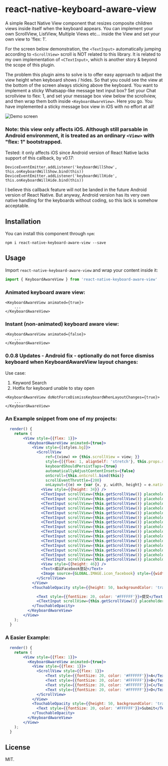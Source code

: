 # react-native-keyboard-aware-view
A simple React Native View component that resizes composite children views inside itself when the keyboard appears. You can implement your own ScrollView, ListView, Multiple Views etc... inside the View and set your own view to 'flex: 1'. 

For the screen below demonstration, the ``<TextInput>`` automatically jumping according to ``<ScrollView>`` scroll is NOT related to this library. It is related to my own implementation of ``<CTextInput>``, which is another story & beyond the scope of this plugin.

The problem this plugin aims to solve is to offer easy approach to adjust the view height when keyboard shows / hides. So that you could see the view at the bottom of the screen always sticking above the keyboard. You want to implement a sticky Whatsapp-like message text input box? Set your Chat scrollview to flex: 1, and set your message box view below the scrollview, and then wrap them both inside ``<KeyboardAwareView>``. Here you go. You have implemented a sticky message box view in iOS with no effort at all!

![Demo screen](https://dl.dropboxusercontent.com/u/11386030/out.gif)

### Note: this view only affects iOS. Although still parsable in Android environment, it is treated as an ordinary ``<View>`` with "flex: 1" bootstrapped.

Tested: it only affects iOS since Android version of React Native lacks support of this callback, by v0.17:

    DeviceEventEmitter.addListener('keyboardWillShow', this.onKeyboardWillShow.bind(this))
    DeviceEventEmitter.addListener('keyboardWillHide', this.onKeyboardWillHide.bind(this))

I believe this callback feature will not be landed in the future Android version of React Native. But anyway, Android version has its very own native handling for the keyboards without coding, so this lack is somehow acceptable.


## Installation
You can install this component through ``npm``:

```shell
npm i react-native-keyboard-aware-view --save
```

## Usage
Import ``react-native-keyboard-aware-view`` and wrap your content inside
it:

```js
import { KeyboardAwareView } from 'react-native-keyboard-aware-view'
```

### Animated keyboard aware view:
```usage
<KeyboardAwareView animated={true}>
	...
</KeyboardAwareView>
```

### Instant (non-animated) keyboard aware view:
```usage
<KeyboardAwareView animated={false}>
	...
</KeyboardAwareView>
```

### 0.0.8 Updates - Android fix - optionally do not force dismiss keyboard when KeyboardAwareView layout changes:
Use case: 
1. Keyword Search
2. Hotfix for keyboard unable to stay open
```usage
<KeyboardAwareView doNotForceDismissKeyboardWhenLayoutChanges={true}>
	...
</KeyboardAwareView>
```



### An Example snippet from one of my projects:
```jsx
  render() {
    return (
        <View style={{flex: 1}}>
          <KeyboardAwareView animated={true}>
            <View style={[styles.bg]}>
              <ScrollView
                  ref={(view) => {this.scrollView = view; }}
                  style={[{flex: 1, alignSelf: 'stretch'}, this.props.style]}
                  keyboardShouldPersistTaps={true}
                  automaticallyAdjustContentInsets={false}
                  onScroll={this.onScroll.bind(this)}
                  scrollEventThrottle={200}
                  onLayout={(e) => {var {x, y, width, height} = e.nativeEvent.layout; console.log(height); }}>
                <View style={{height: 34}} />
                <CTextInput scrollView={this.getScrollView()} placeholder="登記名稱"/>
                <CTextInput scrollView={this.getScrollView()} placeholder="電郵"/>
                <CTextInput scrollView={this.getScrollView()} placeholder="電話"/>
                <CTextInput scrollView={this.getScrollView()} placeholder="登記名稱"/>
                <CTextInput scrollView={this.getScrollView()} placeholder="電郵"/>
                <CTextInput scrollView={this.getScrollView()} placeholder="電話"/>
                <CTextInput scrollView={this.getScrollView()} placeholder="登記名稱"/>
                <CTextInput scrollView={this.getScrollView()} placeholder="電郵"/>
                <CTextInput scrollView={this.getScrollView()} placeholder="電話"/>
                <CTextInput scrollView={this.getScrollView()} placeholder="登記名稱"/>
                <CTextInput scrollView={this.getScrollView()} placeholder="電郵"/>
                <CTextInput scrollView={this.getScrollView()} placeholder="電話"/>
                <CTextInput scrollView={this.getScrollView()} placeholder="登記名稱"/>
                <CTextInput scrollView={this.getScrollView()} placeholder="電郵"/>
                <CTextInput scrollView={this.getScrollView()} placeholder="電話"/>
                <View style={{height: 46}} />
                <Text>或以Facebook登記</Text>
                <Image source={GLOBAL.IMAGE.icon_facebook} style={{width: 50, height: 50}} />
              </ScrollView>
            </View>
            <TouchableOpacity style={{height: 50, backgroundColor: 'transparent', alignItems: 'center', justifyContent: 'center', alignSelf: 'stretch'}}>

              <Text style={{fontSize: 20, color: '#FFFFFF'}}>提交</Text>
              <CTextInput scrollView={this.getScrollView()} placeholder="電話"/>
            </TouchableOpacity>
          </KeyboardAwareView>
        </View>
    );
  }
```


### A Easier Example:
```jsx
  render() {
    return (
        <View style={{flex: 1}}>
          <KeyboardAwareView animated={true}>
            <View style={{flex: 1}}>
              <ScrollView style={{flex: 1}}>
	              <Text style={{fontSize: 20, color: '#FFFFFF'}}>A</Text>
	              <Text style={{fontSize: 20, color: '#FFFFFF'}}>B</Text>
	              <Text style={{fontSize: 20, color: '#FFFFFF'}}>C</Text>
	              <Text style={{fontSize: 20, color: '#FFFFFF'}}>D</Text>
              </ScrollView>
            </View>
            <TouchableOpacity style={{height: 50, backgroundColor: 'transparent', alignItems: 'center', justifyContent: 'center', alignSelf: 'stretch'}}>
              <Text style={{fontSize: 20, color: '#FFFFFF'}}>Submit</Text>
            </TouchableOpacity>
          </KeyboardAwareView>
        </View>
    );
  }
```


## License

MIT.
